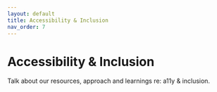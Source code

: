 ```yaml
---
layout: default
title: Accessibility & Inclusion
nav_order: 7
---
```


# Accessibility & Inclusion

Talk about our resources, approach and learnings re: a11y & inclusion.